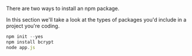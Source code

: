 There are two ways to install an npm package. 

In this section we'll take a look at the types of packages you'd include in a project you're coding.

```javascript
npm init --yes
npm install bcrypt
node app.js
```